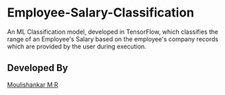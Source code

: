 # Employee-Salary-Classification

An ML Classification model, developed in TensorFlow, which classifies the range of an Employee's Salary based on the employee's company records which are provided by the user during execution.

## Developed By

[Moulishankar M R](https://github.com/Moulishankar10)
